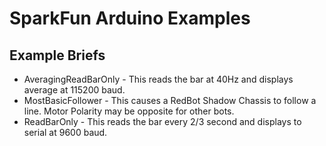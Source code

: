 SparkFun Arduino Examples
==========================

Example Briefs
--------------

* AveragingReadBarOnly - This reads the bar at 40Hz and displays average at 115200 baud.
* MostBasicFollower - This causes a RedBot Shadow Chassis to follow a line.  Motor Polarity may be opposite for other bots.
* ReadBarOnly - This reads the bar every 2/3 second and displays to serial at 9600 baud.
